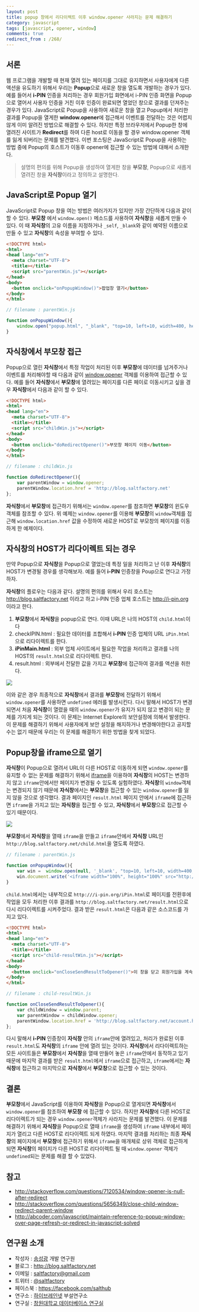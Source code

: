 ```yaml
---
layout: post
title: popup 창에서 리다이렉트 이후 window.opener 사라지는 문제 해결하기
category: javascript
tags: [javascript, opener, window]
comments: true
redirect_from : /268/
---
```


## 서론

웹 프로그램을 개발할 때 현재 열려 있는 페이지를 그대로 유지하면서 사용자에게 다른 액션을 유도하기 위해서 우리는 **Popup**으로 새로운 창을 열도록 개발하는 경우가 있다. 예를 들어서 **i-PIN** 인증을 처리하는 경우 회원가입 화면에서 i-PIN 인증 화면을 Popup으로 열어서 사용자 인증을 거친 이후 인증이 완료되면 열었던 창으로 결과를 던져주는 경우가 있다. JavaScript로 Popup을 사용하여 새로운 창을 열고 Popup에서 처리한 결과를 Popup을 열게한 **window.opener**에 접근해서 이벤트를 전달하는 것은 어렵지않게 이미 알려진 방법으로 해결할 수 있다. 하지만 특정 브라우저에서 Popup한 창에 열려진 사이트가 **Redirect**를 하여 다른 host로 이동을 할 경우 window.opener 객체를 잃게 되버리는 문제를 발견했다. 이번 포스팅은 JavaScript로 Popup을 사용하는 방법 중에 Popup의 호스트가 이동후 opener에 접근할 수 있는 방법에 대해서 소개한다.

<!--more-->

> 설명의 편의를 위해 Popup을 생성하여 열게한 창을 **부모창**, Popup으로  새롭게 열려진 창을 **자식창**이라고 정의하고 설명한다.


## JavaScript로 Popup 열기

JavaScript로 Popup 창을 여는 방법은 여러가지가 있지만 가장 간단하게 다음과 같이 할 수 있다.
**부모창** 에서 `window.open()` 메소드를 사용하여 **자식창**을 새롭게 만들 수 있다. 이 때 **자식창**의 고유 이름을 지정하거나 `_self`, `_blank`와 같이 예약된 이름으로 만들 수 있고 **자식창**의 속성을 부여할 수 있다.

```html
<!DOCTYPE html>
<html>
<head lang="en">
  <meta charset="UTF-8">
  <title></title>
  <script src="parentWin.js"></script>
</head>
<body>
  <button onclick="onPopupWindow()">팝업창 열기</button>
</body>
</html>
```

```javascript
// filename : parentWin.js

function onPopupWindow(){
	window.open("popup.html", "_blank", "top=10, left=10, width=400, height=400");
}
```

## 자식창에서 부모창 접근

Popup으로 열린 **자식창**에서 특정 작업이 처리된 이후 **부모창**에 데이터를 넘겨주거나 이벤트를 처리해야할 때 다음과 같이 [window.opener](http://www.w3schools.com/jsref/prop_win_opener.asp) 객체를 이용하여 접근할 수 있다. 예를 들어 **자식창**에서 **부모창**에 열려있는 페이지를 다른 페이로 이동시키고 싶을 경우 **자식창**에서 다음과 같이 할 수 있다.

```html
<!DOCTYPE html>
<html>
<head lang="en">
  <meta charset="UTF-8">
  <title></title>
  <script src="childWin.js"></script>
</head>
<body>
  <button onclick="doRedirectOpener()">부모창 페이지 이동</button>
</body>
</html>
```

```javascript
// filename : childWin.js

function doRedirectOpener(){
	var parentWindow = window.opener;
	parentWindow.location.href = 'http://blog.saltfactory.net'
};
```


**자식창**에서 **부모창**에 접근하기 위해서는 `window.opener`를 참조하면 **부모창**의 윈도우객체를 참조할 수 있다. 위 예제는 `window.opener`를 이용해 **부모창**의 `window`객체를 접근해 `window.location.href` 값을 수정하여 새로운 HOST로 부모창의 페이지를 이동하게 한 예제이다.

## 자식창의 HOST가 리다이렉트 되는 경우

만약 Popup으로 **자식창**을 Popup으로 열었는데 특정 일을 처리하고 난 이후 **자식창**의 HOST가 변경될 경우를 생각해보자. 예를 들어 **i-PIN** 인증창을 Poup으로 연다고 가정하자.

**자식창**의 플로우는 다음과 같다.
설명의 편의를 위해서 우리 호스트는 http://blog.saltfactory.net 이라고 하고 i-PIN 인증 업체 호스트는 http://i-pin.org 이라고 한다.

1. **부모창**에서 **자식창**을 popup으로 연다. 이때 URL은 나의 HOST의 `child.html`이다
2. checkIPIN.html : 필요한 데이터를 조합해서 **i-PIN** 인증 업체의 URL `iPin.html`으로 리다이렉트를 한다.
3. **iPinMain.html** : 외부 업체 사이트에서 필요한 작업을 처리하고 결과를 나의 HOST의 `result.html`으로 리다이렉트 한다.
4. result.html : 외부에서 전달한 값을 가지고 **부모창**에 접근하여 결과를 액션을 취한다.

![](http://assets.hibrainapps.net/images/var/albums/posts/Screen%20Shot%202015-03-13%20at%204_35_04%20PM.png?m=1426232233)

이와 같은 경우 최종적으로 **자식창**에서 결과를 **부모창**에 전달하기 위해서 `window.opener`를 사용하면 `undefined` 에러를 발생시킨다.
다시 말해서 HOST가 변경되면서 처음 **자식창**이 열렸을 때의 `window.opener`가 유지가 되지 않고 변경이 되는 문제를 가지게 되는 것이다. 이 문제는 Internet Explore의 보안설정에 의해서 발생한다. 이 문제를 해결하기  위해서 사용자에게 보안 설정을 해지하거나 변경해야한다고 공지할 수는 없기 때문에 우리는 이 문제를 해결하기 위한 방법을 찾게 되었다.


## Popup창을 iframe으로 열기

**자식창**이 Popup으로 열려서 URL이 다른 HOST로 이동하게 되면 `window.opener`를 유지할 수 없는 문제를 해결하기 위해서 [iframe](http://www.w3schools.com/tags/tag_iframe.asp)을 이용하여 **자식창**의 HOST는 변경하지 않고 `iframe`안에서만 페이지가 변경될 수 있도록 실험하였다. **자식창**의 `window`객체는 변경되지 않기 때문에 **자식창**에서는 **부모창**을 접근할 수 있는 `window.opener`를 잃지 않을 것으로 생각했다. 결과 페이지인 `result.html` 페이지 안에서 `iframe`에 접근하면 `iframe`을 가지고 있는 **자식창**을 접근할 수 있고, **자식창**에서 **부모창**으로 접근할 수 있기 때문이다.

![](http://assets.hibrainapps.net/images/var/albums/posts/Screen%20Shot%202015-03-13%20at%204_37_03%20PM.png?m=1426232233)



**부모창**에서 **자식창**을 열때 `iframe`을 만들고 `iframe`안에서 **자식창** URL인 `http://blog.saltfactory.net/child.html`을 열도록 하였다.

```javascript
// filename : parentWin.js

function onPopupWindow(){
	var win =  window.open(null, '_blank', "top=10, left=10, width=400, height=400");
	win.document.write('<iframe width="100%", height="100%" src="http://blog.saltfactory.net/child.html" frameborder="0" allowfullscreen></iframe>')
}

```

`child.html`에서는 내부적으로 `http:///i-pin.org/iPin.html`로 페이지를 전환후에 작업을 모두 처리한 이후 결과를 `http://blog.saltfactory.net/result.html`으로 다시 리다이렉트를 시켜주었다. 결과 받은 `result.html`은 다음과 같은 소스코드를 가지고 있다.

```html
<!DOCTYPE html>
<html>
<head lang="en">
  <meta charset="UTF-8">
  <title></title>
  <script src="child-resultWin.js"></script>
</head>
<body>
  <button onclick="onCloseSendResultToOpener()">이 창을 닫고 회원가입을 계속 진행합니다.</button>
</body>
</html>
```

```javascript
// filename : child-resultWin.js

function onCloseSendResultToOpener(){
	var childWindow = window.parent;
	var parentWindow = childWindow.opener;
	parentWindow.location.href = 'http://blog.saltfactory.net/account.html'
};
```

다시 말해서 **i-PIN** 인증창이 **자식창** 안의 `iframe`안에 열려있고, 처리가 완료된 이후 `result.html`도 **자식창**의 `iframe` 안에 열려 있는 것이다. **자식창**에서 리다이렉트하는 모든 사이트들은 **부모창**에서 **자식창**을 열때 만들어 놓은 `iframe`안에서 동작하고 있기 때문에 마지막 결과를 받은 `result.html`에서 `iframe`으로 접근하고, `iframe`에서는  **자식창**에 접근하고 마지막으로 **자식창**에서 **부모창**으로 접근할 수 있는 것이다.

## 결론

**부모창**에서 JavaScript를 이용하여 **자식창**을 Popup으로 열게되면 **자식창**에서 `window.opener`를 참조하여  **부모창** 에 접근할 수 있다. 하지만 **자식창**에 다른 HOST로 리다이렉트가 되는 경우 `window.opener`객체가 사라지는 문제를 발견했다. 이 문제를 해결하기 위해서 **자식창**을 Popup으로 열때 `iframe`을 생성하여 `iframe` 내부에서 페이지가 열리고 다른 HOST로 리다이렉트 되게 하였다. 마지막 결과를 처리하는 최종 **자식창**의 페이지에서 **부모창**에 접근하기 위해서 `iframe`을 매개체로 상위 객체로 접근하게 되면 **자식창**의 페이지가 다른 HOST로 리다이렉트 될 때 `window.opener` 객체가 `undefined`되는 문제를 해결 할 수 있었다.

## 참고

* http://stackoverflow.com/questions/7120534/window-opener-is-null-after-redirect
* http://stackoverflow.com/questions/5656349/close-child-window-redirect-parent-window
* http://abcoder.com/javascript/maintain-reference-to-popup-window-over-page-refresh-or-redirect-in-javascript-solved



## 연구원 소개

* 작성자 : [송성광](http://about.me/saltfactory) 개발 연구원
* 블로그 : http://blog.saltfactory.net
* 이메일 : [saltfactory@gmail.com](mailto:saltfactory@gmail.com)
* 트위터 : [@saltfactory](https://twitter.com/saltfactory)
* 페이스북 : https://facebook.com/salthub
* 연구소 : [하이브레인넷](http://www.hibrain.net) 부설연구소
* 연구실 : [창원대학교 데이터베이스 연구실](http://dblab.changwon.ac.kr)
